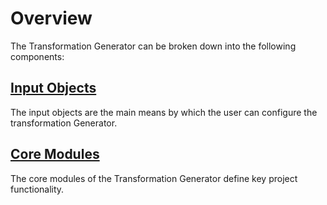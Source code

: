 # Overview

The Transformation Generator can be broken down into the following components:

## [Input Objects](./input_objects/index.md)
The input objects are the main means by which the user can configure the transformation Generator.

## [Core Modules](./core_modules/index.md)
The core modules of the Transformation Generator define key project functionality.
